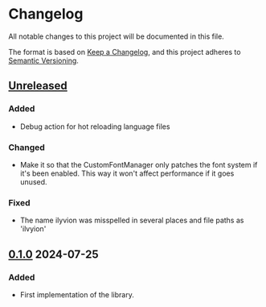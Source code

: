 # Changelog

All notable changes to this project will be documented in this file.

The format is based on [Keep a Changelog](https://keepachangelog.com/en/1.0.0/),
and this project adheres to [Semantic Versioning](https://semver.org/spec/v2.0.0.html).

## [Unreleased]

### Added

-   Debug action for hot reloading language files

### Changed

-   Make it so that the CustomFontManager only patches the font system if it's been enabled. This way it won't affect performance if it goes unused.

### Fixed

-   The name ilyvion was misspelled in several places and file paths as 'ilvyion'

## [0.1.0] 2024-07-25

### Added

-   First implementation of the library.

[Unreleased]: https://github.com/ilyvion/ilyvion-laboratory/compare/v0.1.0...HEAD
[0.1.0]: https://github.com/ilyvion/ilyvion-laboratory/releases/tag/v0.1.0
